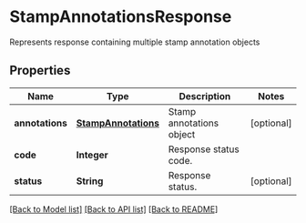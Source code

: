 ﻿
# StampAnnotationsResponse
Represents response containing multiple stamp annotation objects

## Properties
Name | Type | Description | Notes
------------ | ------------- | ------------- | -------------
**annotations** | [**StampAnnotations**](StampAnnotations.md) | Stamp annotations object | [optional]
**code** | **Integer** | Response status code. | 
**status** | **String** | Response status. | [optional]


[[Back to Model list]](../README.md#documentation-for-models) [[Back to API list]](../README.md#documentation-for-api-endpoints) [[Back to README]](../README.md)


